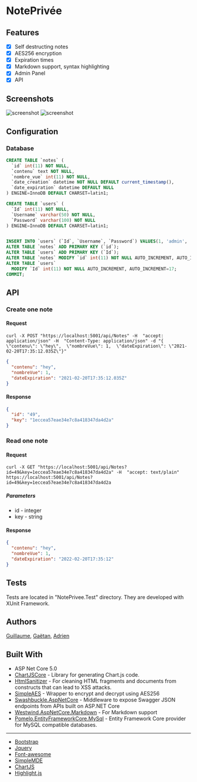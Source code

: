 # NotePrivée

## Features
- [x] Self destructing notes
- [x] AES256 encryption
- [X] Expiration times
- [X] Markdown support, syntax highlighting
- [x] Admin Panel
- [x] API

## Screenshots
![screenshot](https://github.com/guillaC/NotePrivee/blob/main/Images/Cycle%20de%20vie.png?raw=true)
![screenshot](https://github.com/guillaC/NotePrivee/blob/main/Images/Admin.png)

## Configuration
### Database
```SQL
CREATE TABLE `notes` (
  `id` int(11) NOT NULL,
  `contenu` text NOT NULL,
  `nombre_vue` int(11) NOT NULL,
  `date_creation` datetime NOT NULL DEFAULT current_timestamp(),
  `date_expiration` datetime DEFAULT NULL
) ENGINE=InnoDB DEFAULT CHARSET=latin1;

CREATE TABLE `users` (
  `Id` int(11) NOT NULL,
  `Username` varchar(50) NOT NULL,
  `Password` varchar(100) NOT NULL
) ENGINE=InnoDB DEFAULT CHARSET=latin1;


INSERT INTO `users` (`Id`, `Username`, `Password`) VALUES(1, 'admin', 'd033e22ae348aeb5660fc2140aec35850c4da997'); -- admin/admin
ALTER TABLE `notes` ADD PRIMARY KEY (`id`);
ALTER TABLE `users` ADD PRIMARY KEY (`Id`);
ALTER TABLE `notes` MODIFY `id` int(11) NOT NULL AUTO_INCREMENT, AUTO_INCREMENT=48;
ALTER TABLE `users`
  MODIFY `Id` int(11) NOT NULL AUTO_INCREMENT, AUTO_INCREMENT=17;
COMMIT;
```

## API
### Create one note
#### Request
`curl -X POST "https://localhost:5001/api/Notes" -H  "accept: application/json" -H  "Content-Type: application/json" -d "{  \"contenu\": \"hey\",  \"nombreVue\": 1,  \"dateExpiration\": \"2021-02-20T17:35:12.035Z\"}"`
```json
{
  "contenu": "hey",
  "nombreVue": 1,
  "dateExpiration": "2021-02-20T17:35:12.035Z"
}
```

#### Response
```json
{
  "id": "49",
  "key": "1eccea57eae34e7c8a418347da4d2a"
}
```

### Read one note
#### Request
`curl -X GET "https://localhost:5001/api/Notes?id=49&key=1eccea57eae34e7c8a418347da4d2a" -H  "accept: text/plain"`
`https://localhost:5001/api/Notes?id=49&key=1eccea57eae34e7c8a418347da4d2a`
##### Parameters
* id - integer
* key - string
#### Response
```json
{
  "contenu": "hey",
  "nombreVue": 1,
  "dateExpiration": "2022-02-20T17:35:12"
}
```

## Tests
Tests are located in "NotePrivee.Test" directory. They are developed with XUnit Framework.

## Authors
[Guillaume](https://github.com/guillaC), [Gaëtan](https://github.com/gashtan), [Adrien](https://github.com/AdriPhilip)

## Built With
- ASP Net Core 5.0
- [ChartJSCore](https://github.com/mattosaurus/ChartJSCore) -  Library for generating Chart.js code.
- [HtmlSanitizer](https://github.com/mganss/HtmlSanitizer) - For cleaning HTML fragments and documents from constructs that can lead to XSS attacks.
- [SimpleAES](https://github.com/jonjomckay/dotnet-simpleaes) - Wrapper to encrypt and decrypt using AES256
- [Swashbuckle.AspNetCore](https://github.com/domaindrivendev/Swashbuckle.AspNetCore) - Middleware to expose Swagger JSON endpoints from APIs built on ASP.NET Core
- [Westwind.AspNetCore.Markdown](https://github.com/RickStrahl/Westwind.AspNetCore.Markdown) - For Markdown support 
- [Pomelo.EntityFrameworkCore.MySql](https://github.com/PomeloFoundation/Pomelo.EntityFrameworkCore.MySql) - Entity Framework Core provider for MySQL compatible databases.
---
- [Bootstrap](https://getbootstrap.com/)
- [Jquery](https://jquery.com/)
- [Font-awesome](https://fontawesome.com/)
- [SimpleMDE](https://simplemde.com/)
- [ChartJS](https://www.chartjs.org/)
- [Highlight.js](https://highlightjs.org/)
